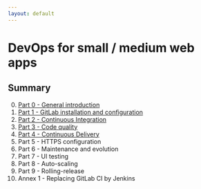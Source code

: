 ```yaml
---
layout: default
---
```

# DevOps for small / medium web apps

## Summary
0. [Part 0 - General introduction](part_00_general_introduction.md)
1. [Part 1 - GitLab installation and configuration](part_01_gitlab_installation_and_configuration.md)
2. [Part 2 - Continuous Integration](part_02_continuous_integration.md)
3. [Part 3 - Code quality](part_03_code_quality.md)
4. [Part 4 - Continuous Delivery](part_04_continuous_delivery.md)
5. Part 5 - HTTPS configuration
6. Part 6 - Maintenance and evolution
7. Part 7 - UI testing
8. Part 8 - Auto-scaling
9. Part 9 - Rolling-release
9. Annex 1 - Replacing GitLab CI by Jenkins
